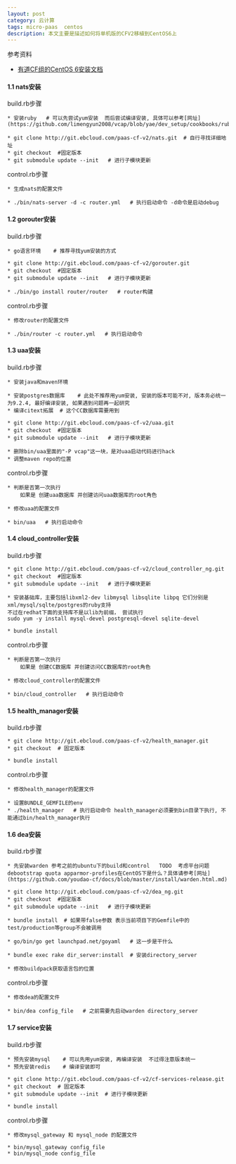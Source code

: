 ```yaml
---
layout: post
category: 云计算
tags: micro-paas  centos  
description: 本文主要是描述如何将单机版的CFV2移植到CentOS6上
---
```


参考资料

* [有道CF组的CentOS 6安装文档](https://github.com/youdao-cf/docs/tree/master/install)

#### 1.1 nats安装

build.rb步骤

	* 安装ruby   # 可以先尝试yum安装  而后尝试编译安装, 具体可以参考[网址](https://github.com/limengyun2008/vcap/blob/yae/dev_setup/cookbooks/ruby/libraries/ruby_install.rb)
	
	* git clone http://git.ebcloud.com/paas-cf-v2/nats.git  # 自行寻找详细地址
	* git checkout  #固定版本
	* git submodule update --init   # 进行子模块更新

control.rb步骤

	* 生成nats的配置文件

	* ./bin/nats-server -d -c router.yml   # 执行启动命令 -d命令是启动debug 


#### 1.2 gorouter安装

build.rb步骤

	* go语言环境    # 推荐寻找yum安装的方式
	
	* git clone http://git.ebcloud.com/paas-cf-v2/gorouter.git
	* git checkout  #固定版本
	* git submodule update --init   # 进行子模块更新
	
	* ./bin/go install router/router   # router构建

control.rb步骤

	* 修改router的配置文件

	* ./bin/router -c router.yml   # 执行启动命令 

#### 1.3 uaa安装

build.rb步骤

	* 安装java和maven环境

	* 安装postgres数据库    # 此处不推荐用yum安装, 安装的版本可能不对, 版本务必统一为9.2.4, 最好编译安装, 如果遇到问题再一起研究
	* 编译citext拓展  # 这个CC数据库需要用到
	
	* git clone http://git.ebcloud.com/paas-cf-v2/uaa.git
	* git checkout  #固定版本
	* git submodule update --init   # 进行子模块更新

	* 删除bin/uaa里面的"-P vcap"这一块，是对uaa启动代码进行hack
	* 调整maven repo的位置

control.rb步骤

	* 判断是否第一次执行 
		如果是 创建uaa数据库 并创建访问uaa数据库的root角色
	
	* 修改uaa的配置文件

	* bin/uaa   # 执行启动命令 


#### 1.4 cloud_controller安装

build.rb步骤
	
	* git clone http://git.ebcloud.com/paas-cf-v2/cloud_controller_ng.git
	* git checkout  #固定版本
	* git submodule update --init   # 进行子模块更新

	* 安装基础库，主要包括libxml2-dev libmysql libsqlite libpq 它们分别是xml/mysql/sqlte/postgres的ruby支持
	不过在redhat下面的支持库不是以lib为前缀， 尝试执行
	sudo yum -y install mysql-devel postgresql-devel sqlite-devel

	* bundle install 

control.rb步骤

	* 判断是否第一次执行 
		如果是 创建CC数据库 并创建访问CC数据库的root角色
	
	* 修改cloud_controller的配置文件

	* bin/cloud_controller   # 执行启动命令 

#### 1.5 health_manager安装

build.rb步骤
	
	* git clone http://git.ebcloud.com/paas-cf-v2/health_manager.git
	* git checkout  # 固定版本

	* bundle install 

control.rb步骤
	
	* 修改health_manager的配置文件

	* 设置BUNDLE_GEMFILE的env
	* ./health_manager   # 执行启动命令 health_manager必须要到bin目录下执行, 不能通过bin/health_manager执行
 
#### 1.6 dea安装

build.rb步骤

	* 先安装warden 参考之前的ubuntu下的build和control   TODO  考虑平台问题debootstrap quota apparmor-profiles在CentOS下是什么？具体请参考[网址](https://github.com/youdao-cf/docs/blob/master/install/warden.html.md)
	
	* git clone http://git.ebcloud.com/paas-cf-v2/dea_ng.git
	* git checkout  #固定版本
	* git submodule update --init   # 进行子模块更新

	* bundle install  # 如果带false参数 表示当前项目下的Gemfile中的test/production等group不会被调用

	* go/bin/go get launchpad.net/goyaml   # 这一步是干什么

	* bundle exec rake dir_server:install  # 安装directory_server

	* 修改buildpack获取语言包的位置

control.rb步骤
	
	* 修改dea的配置文件

	* bin/dea config_file   # 之前需要先启动warden directory_server

#### 1.7 service安装

build.rb步骤

	* 预先安装mysql    # 可以先用yum安装, 再编译安装  不过得注意版本统一
	* 预先安装redis    # 编译安装即可
	
	* git clone http://git.ebcloud.com/paas-cf-v2/cf-services-release.git
	* git checkout  # 固定版本
	* git submodule update --init  # 进行子模块更新

	* bundle install 

control.rb步骤
	
	* 修改mysql_gateway 和 mysql_node 的配置文件

	* bin/mysql_gateway config_file
	* bin/mysql_node config_file